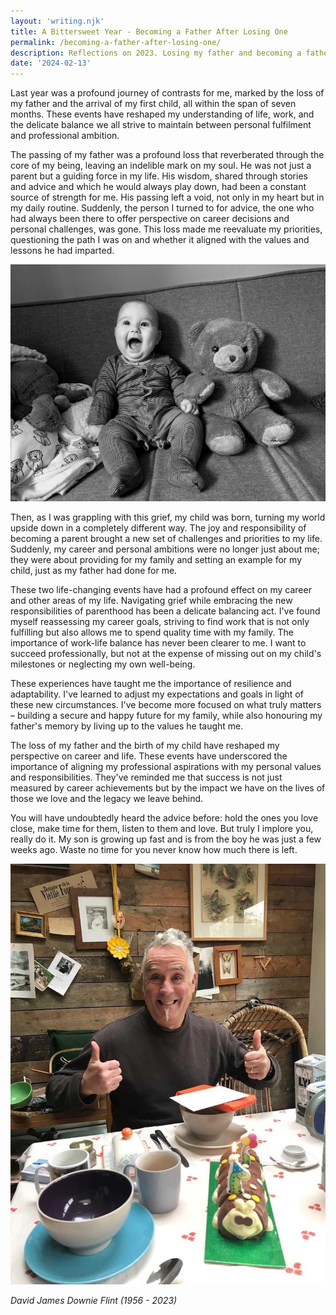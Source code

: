 ```yaml
---
layout: 'writing.njk'
title: A Bittersweet Year - Becoming a Father After Losing One
permalink: /becoming-a-father-after-losing-one/
description: Reflections on 2023. Losing my father and becoming a father.
date: '2024-02-13'
---
```


Last year was a profound journey of contrasts for me, marked by the loss of my father and the arrival of my first child, all within the span of seven months. These events have reshaped my understanding of life, work, and the delicate balance we all strive to maintain between personal fulfilment and professional ambition.

The passing of my father was a profound loss that reverberated through the core of my being, leaving an indelible mark on my soul. He was not just a parent but a guiding force in my life. His wisdom, shared through stories and advice and which he would always play down, had been a constant source of strength for me. His passing left a void, not only in my heart but in my daily routine. Suddenly, the person I turned to for advice, the one who had always been there to offer perspective on career decisions and personal challenges, was gone. This loss made me reevaluate my priorities, questioning the path I was on and whether it aligned with the values and lessons he had imparted.

![Elijah Flint](/assets/images/elijah.webp 'Elijah Flint')

Then, as I was grappling with this grief, my child was born, turning my world upside down in a completely different way. The joy and responsibility of becoming a parent brought a new set of challenges and priorities to my life. Suddenly, my career and personal ambitions were no longer just about me; they were about providing for my family and setting an example for my child, just as my father had done for me.

These two life-changing events have had a profound effect on my career and other areas of my life. Navigating grief while embracing the new responsibilities of parenthood has been a delicate balancing act. I've found myself reassessing my career goals, striving to find work that is not only fulfilling but also allows me to spend quality time with my family. The importance of work-life balance has never been clearer to me. I want to succeed professionally, but not at the expense of missing out on my child's milestones or neglecting my own well-being.

These experiences have taught me the importance of resilience and adaptability. I've learned to adjust my expectations and goals in light of these new circumstances. I've become more focused on what truly matters – building a secure and happy future for my family, while also honouring my father's memory by living up to the values he taught me.

The loss of my father and the birth of my child have reshaped my perspective on career and life. These events have underscored the importance of aligning my professional aspirations with my personal values and responsibilities. They've reminded me that success is not just measured by career achievements but by the impact we have on the lives of those we love and the legacy we leave behind.

You will have undoubtedly heard the advice before: hold the ones you love close, make time for them, listen to them and love. But truly I implore you, really do it. My son is growing up fast and is from the boy he was just a few weeks ago. Waste no time for you never know how much there is left.

![David James Downie Flint (1956 - 2023)](/assets/images/dad.webp 'David James Downie Flint (1956 - 2023)')

_David James Downie Flint (1956 - 2023)_
